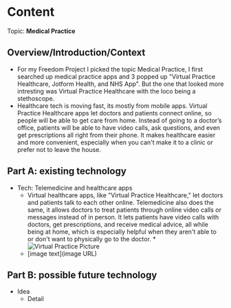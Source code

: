 # Content
Topic: **Medical Practice**

## Overview/Introduction/Context
* For my Freedom Project I picked the topic Medical Practice, I first searched up medical practice apps and 3 popped up "Virtual Practice Healthcare, Jotform Health, and NHS App". But the one that looked more intresting was Virtual Practice Healthcare with the loco being a stethoscope. 
* Healthcare tech is moving fast, its mostly from mobile apps.  Virtual Practice Healthcare apps  let doctors and patients connect online, so people will be able to get care from home. Instead of going to a doctor’s office, patients  will be able to  have video calls, ask questions, and even get prescriptions all right from their phone. It makes healthcare easier and more convenient, especially when you can't make it to a clinic or prefer not to leave the house.

## Part A: existing technology
* Tech: Telemedicine and healthcare apps
  * Virtual healthcare apps, like "Virtual Practice Healthcare," let doctors and patients talk to each other online. Telemedicine also does the same, it allows doctors to treat patients through online video calls or messages instead of in person. It lets patients have video calls with doctors, get prescriptions, and receive medical advice, all while being at home,  which is especially helpful when they aren't able to or don't want to physically go to the doctor.
  *<img src="virtualpractice.webp" alt="Virtual Practice Picture" />
  * [image text](image URL)

## Part B: possible future technology
* Idea
  * Detail

